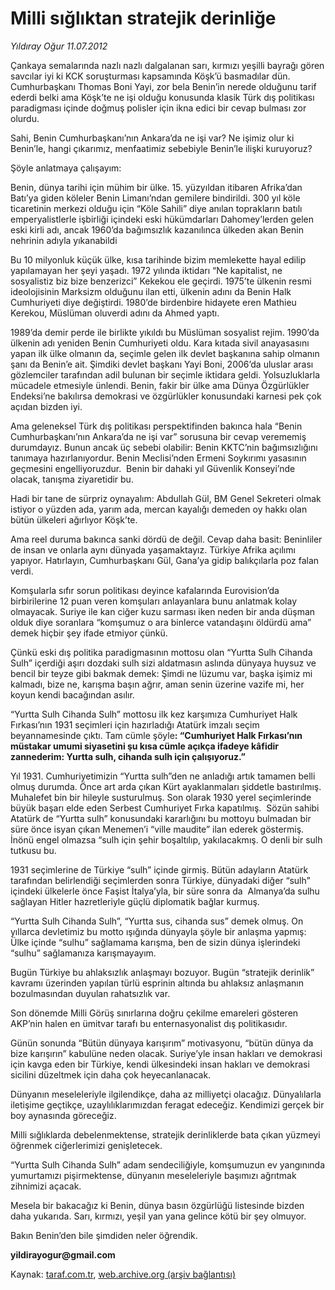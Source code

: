 # Milli sığlıktan stratejik derinliğe

*Yıldıray Oğur 11.07.2012*

<div class="yazi"><p>Çankaya semalarında nazlı nazlı dalgalanan sarı, kırmızı yeşilli bayrağı gören savcılar iyi ki KCK soruşturması kapsamında Köşk’ü basmadılar dün. Cumhurbaşkanı Thomas Boni Yayi, zor bela Benin’in nerede olduğunu tarif ederdi belki ama Köşk’te ne işi olduğu konusunda klasik Türk dış politikası paradigması içinde doğmuş polisler için ikna edici bir cevap bulması zor olurdu. </p>
<p>Sahi, Benin Cumhurbaşkanı’nın Ankara’da ne işi var? Ne işimiz olur ki Benin’le, hangi çıkarımız, menfaatimiz sebebiyle Benin’le ilişki kuruyoruz? </p>
<p>Şöyle anlatmaya çalışayım:</p>
<p>Benin, dünya tarihi için mühim bir ülke. 15. yüzyıldan itibaren Afrika’dan Batı’ya giden köleler Benin Limanı’ndan gemilere bindirildi. 300 yıl köle ticaretinin merkezi olduğu için “Köle Sahili” diye anılan toprakların batılı emperyalistlerle işbirliği içindeki eski hükümdarları Dahomey’lerden gelen eski kirli adı, ancak 1960’da bağımsızlık kazanılınca ülkeden akan Benin nehrinin adıyla yıkanabildi </p>
<p>Bu 10 milyonluk küçük ülke, kısa tarihinde bizim memlekette hayal edilip yapılamayan her şeyi yaşadı. 1972 yılında iktidarı “Ne kapitalist, ne sosyalistiz biz bize benzerizci” Kekekou ele geçirdi. 1975’te ülkenin resmi ideolojisinin Marksizm olduğunu ilan etti, ülkenin adını da Benin Halk Cumhuriyeti diye değiştirdi. 1980’de birdenbire hidayete eren Mathieu Kerekou, Müslüman oluverdi adını da Ahmed yaptı. </p>
<p>1989’da demir perde ile birlikte yıkıldı bu Müslüman sosyalist rejim. 1990’da ülkenin adı yeniden Benin Cumhuriyeti oldu. Kara kıtada sivil anayasasını yapan ilk ülke olmanın da, seçimle gelen ilk devlet başkanına sahip olmanın şanı da Benin’e ait. Şimdiki devlet başkanı Yayi Boni, 2006’da uluslar arası gözlemciler tarafından adil bulunan bir seçimle iktidara geldi. Yolsuzluklarla mücadele etmesiyle ünlendi. Benin, fakir bir ülke ama Dünya Özgürlükler Endeksi’ne bakılırsa demokrasi ve özgürlükler konusundaki karnesi pek çok açıdan bizden iyi.</p>
<p>Ama geleneksel Türk dış politikası perspektifinden bakınca hala “Benin Cumhurbaşkanı’nın Ankara’da ne işi var” sorusuna bir cevap verememiş durumdayız. Bunun ancak üç sebebi olabilir: Benin KKTC’nin bağımsızlığını tanımaya hazırlanıyordur. Benin Meclisi’nden Ermeni Soykırımı yasasının geçmesini engelliyoruzdur.  Benin bir dahaki yıl Güvenlik Konseyi’nde olacak, tanışma ziyaretidir bu.</p>
<p>Hadi bir tane de sürpriz oynayalım: Abdullah Gül, BM Genel Sekreteri olmak istiyor o yüzden ada, yarım ada, mercan kayalığı demeden oy hakkı olan bütün ülkeleri ağırlıyor Köşk’te. </p>
<p>Ama reel duruma bakınca sanki dördü de değil. Cevap daha basit: Beninliler de insan ve onlarla aynı dünyada yaşamaktayız. Türkiye Afrika açılımı yapıyor. Hatırlayın, Cumhurbaşkanı Gül, Gana’ya gidip balıkçılarla poz falan verdi. </p>
<p>Komşularla sıfır sorun politikası deyince kafalarında Eurovision’da birbirilerine 12 puan veren komşuları anlayanlara bunu anlatmak kolay olmayacak. Suriye ile kan ciğer kuzu sarması iken neden bir anda düşman olduk diye soranlara “komşumuz o ara binlerce vatandaşını öldürdü ama” demek hiçbir şey ifade etmiyor çünkü.</p>
<p>Çünkü eski dış politika paradigmasının mottosu olan “Yurtta Sulh Cihanda Sulh” içerdiği aşırı dozdaki sulh sizi aldatmasın aslında dünyaya huysuz ve bencil bir teyze gibi bakmak demek: Şimdi ne lüzumu var, başka işimiz mi kalmadı, bize ne, karışma başın ağrır, aman senin üzerine vazife mi, her koyun kendi bacağından asılır.</p>
<p>“Yurtta Sulh Cihanda Sulh” mottosu ilk kez karşımıza Cumhuriyet Halk Fırkası’nın 1931 seçimleri için hazırladığı Atatürk imzalı seçim beyannamesinde çıktı. Tam cümle şöyle<b>: “Cumhuriyet Halk Fırkası’nın müstakar umumi siyasetini şu kısa cümle açıkça ifadeye kâfidir zannederim: Yurtta sulh, cihanda sulh için çalışıyoruz.”</b></p>
<p>Yıl 1931. Cumhuriyetimizin “Yurtta sulh”den ne anladığı artık tamamen belli olmuş durumda. Önce art arda çıkan Kürt ayaklanmaları şiddetle bastırılmış. Muhalefet bin bir hileyle susturulmuş. Son olarak 1930 yerel seçimlerinde büyük başarı elde eden Serbest Cumhuriyet Fırka kapatılmış.  Sözün sahibi Atatürk de “Yurtta sulh” konusundaki kararlığını bu mottoyu bulmadan bir süre önce isyan çıkan Menemen’i “ville maudite” ilan ederek göstermiş. İnönü engel olmazsa “sulh için şehir boşaltılıp, yakılacakmış. O denli bir sulh tutkusu bu.</p>
<p>1931 seçimlerine de Türkiye “sulh” içinde girmiş. Bütün adayların Atatürk tarafından belirlendiği seçimlerden sonra Türkiye, dünyadaki diğer “sulh” içindeki ülkelerle önce Faşist İtalya’yla, bir süre sonra da  Almanya’da sulhu sağlayan Hitler hazretleriyle güçlü diplomatik bağlar kurmuş.</p>
<p></p>
<p>“Yurtta Sulh Cihanda Sulh”, “Yurtta sus, cihanda sus” demek olmuş. On yıllarca devletimiz bu motto ışığında dünyayla şöyle bir anlaşma yapmış: Ülke içinde “sulhu” sağlamama karışma, ben de sizin dünya işlerindeki “sulhu” sağlamanıza karışmayayım.</p>
<p>Bugün Türkiye bu ahlaksızlık anlaşmayı bozuyor. Bugün “stratejik derinlik” kavramı üzerinden yapılan türlü esprinin altında bu ahlaksız anlaşmanın bozulmasından duyulan rahatsızlık var.</p>
<p>Son dönemde Milli Görüş sınırlarına doğru çekilme emareleri gösteren AKP’nin halen en ümitvar tarafı bu enternasyonalist dış politikasıdır.</p>
<p>Günün sonunda “Bütün dünyaya karışırım” motivasyonu, “bütün dünya da bize karışırın” kabulüne neden olacak. Suriye’yle insan hakları ve demokrasi için kavga eden bir Türkiye, kendi ülkesindeki insan hakları ve demokrasi sicilini düzeltmek için daha çok heyecanlanacak. </p>
<p>Dünyanın meseleleriyle ilgilendikçe, daha az milliyetçi olacağız. Dünyalılarla iletişime geçtikçe, uzaylılıklarımızdan feragat edeceğiz. Kendimizi gerçek bir boy aynasında göreceğiz.</p>
<p>Milli sığlıklarda debelenmektense, stratejik derinliklerde bata çıkan yüzmeyi öğrenmek ciğerlerimizi genişletecek.</p>
<p>“Yurtta Sulh Cihanda Sulh” adam sendeciliğiyle, komşumuzun ev yangınında yumurtamızı pişirmektense, dünyanın meseleleriyle başımızı ağrıtmak zihnimizi açacak.</p>
<p>Mesela bir bakacağız ki Benin, dünya basın özgürlüğü listesinde bizden daha yukarıda. Sarı, kırmızı, yeşil yan yana gelince kötü bir şey olmuyor. </p>
<p>Bakın Benin’den bile şimdiden neler öğrendik. </p>
<p><b>yildirayogur@gmail.com</b></p>
</div>

Kaynak: [taraf.com.tr](http://www.taraf.com.tr/yildiray-ogur/makale-milli-sigliktan-stratejik-derinlige.htm), [web.archive.org (arşiv bağlantısı)](http://web.archive.org/web/20130709140942/http://www.taraf.com.tr/yildiray-ogur/makale-milli-sigliktan-stratejik-derinlige.htm)
